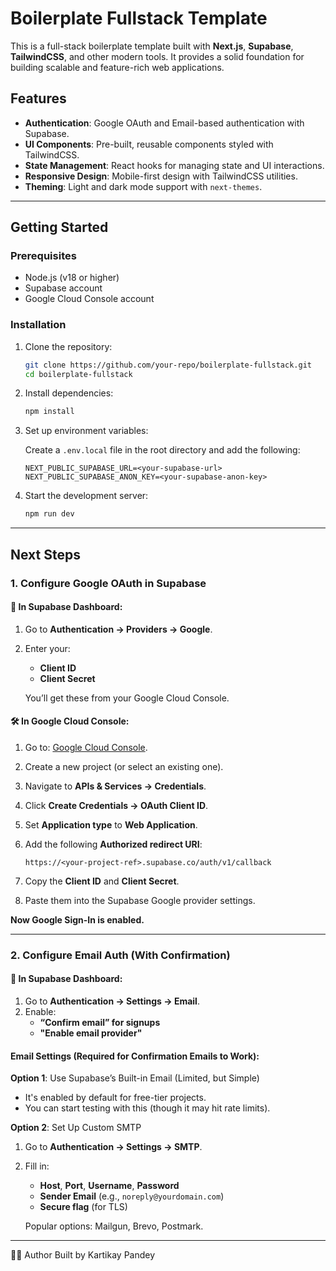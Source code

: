 # Boilerplate Fullstack Template

This is a full-stack boilerplate template built with **Next.js**, **Supabase**, **TailwindCSS**, and other modern tools. It provides a solid foundation for building scalable and feature-rich web applications.

## Features

- **Authentication**: Google OAuth and Email-based authentication with Supabase.
- **UI Components**: Pre-built, reusable components styled with TailwindCSS.
- **State Management**: React hooks for managing state and UI interactions.
- **Responsive Design**: Mobile-first design with TailwindCSS utilities.
- **Theming**: Light and dark mode support with `next-themes`.

---

## Getting Started

### Prerequisites

- Node.js (v18 or higher)
- Supabase account
- Google Cloud Console account

### Installation

1. Clone the repository:

   ```bash
   git clone https://github.com/your-repo/boilerplate-fullstack.git
   cd boilerplate-fullstack
   ```

2. Install dependencies:

   ```bash
   npm install
   ```

3. Set up environment variables:

   Create a `.env.local` file in the root directory and add the following:

   ```env
   NEXT_PUBLIC_SUPABASE_URL=<your-supabase-url>
   NEXT_PUBLIC_SUPABASE_ANON_KEY=<your-supabase-anon-key>
   ```

4. Start the development server:

   ```bash
   npm run dev
   ```

---

## Next Steps

### 1. Configure Google OAuth in Supabase

#### 🔧 In Supabase Dashboard:

1. Go to **Authentication → Providers → Google**.
2. Enter your:
   - **Client ID**
   - **Client Secret**

   You’ll get these from your Google Cloud Console.

#### 🛠 In Google Cloud Console:

1. Go to: [Google Cloud Console](https://console.cloud.google.com/).
2. Create a new project (or select an existing one).
3. Navigate to **APIs & Services → Credentials**.
4. Click **Create Credentials → OAuth Client ID**.
5. Set **Application type** to **Web Application**.
6. Add the following **Authorized redirect URI**:

   ```
   https://<your-project-ref>.supabase.co/auth/v1/callback
   ```

7. Copy the **Client ID** and **Client Secret**.
8. Paste them into the Supabase Google provider settings.

 **Now Google Sign-In is enabled.**

---

### 2. Configure Email Auth (With Confirmation)

#### 🔧 In Supabase Dashboard:

1. Go to **Authentication → Settings → Email**.
2. Enable:
   -  **“Confirm email” for signups**
   -  **"Enable email provider"**

#### Email Settings (Required for Confirmation Emails to Work):

**Option 1**: Use Supabase’s Built-in Email (Limited, but Simple)

- It's enabled by default for free-tier projects.
- You can start testing with this (though it may hit rate limits).

**Option 2**: Set Up Custom SMTP

1. Go to **Authentication → Settings → SMTP**.
2. Fill in:
   - **Host**, **Port**, **Username**, **Password**
   - **Sender Email** (e.g., `noreply@yourdomain.com`)
   - **Secure flag** (for TLS)

   Popular options: Mailgun, Brevo, Postmark.

---

👨‍💻 Author
Built by Kartikay Pandey
